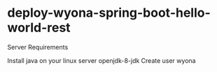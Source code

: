 # deploy-wyona-spring-boot-hello-world-rest
Server Requirements


  Install java on your linux server openjdk-8-jdk
  Create user wyona
